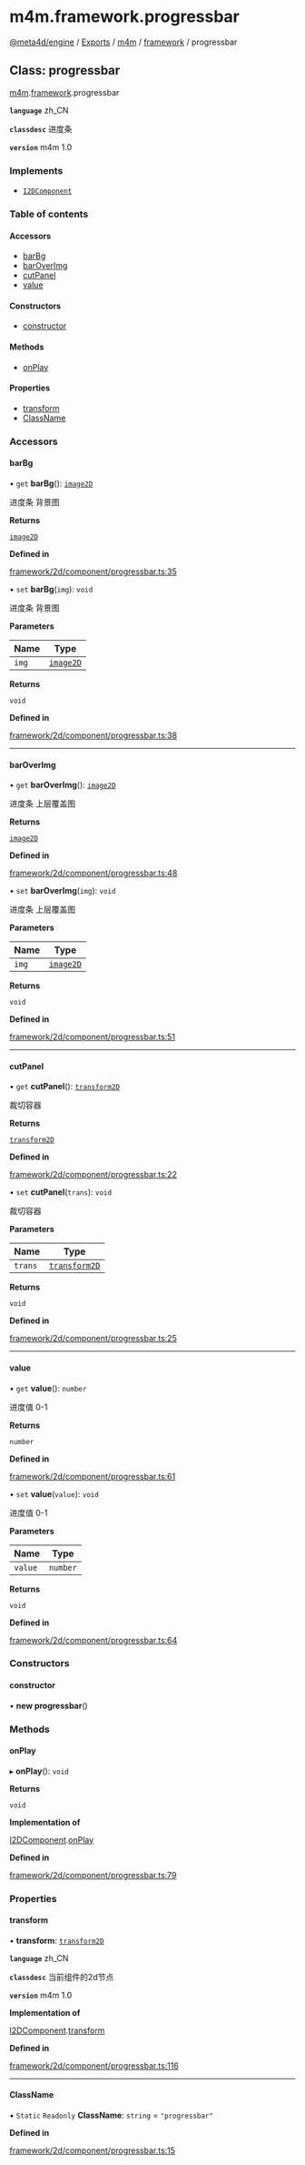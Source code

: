 # m4m.framework.progressbar

[@meta4d/engine](../) / [Exports](../modules/) / [m4m](../modules/m4m.md) / [framework](../modules/m4m.framework.md) / progressbar

## Class: progressbar

[m4m](../modules/m4m.md).[framework](../modules/m4m.framework.md).progressbar

**`language`** zh\_CN

**`classdesc`** 进度条

**`version`** m4m 1.0

### Implements

* [`I2DComponent`](../interfaces/m4m.framework.I2DComponent.md)

### Table of contents

#### Accessors

* [barBg](m4m.framework.progressbar.md#barbg)
* [barOverImg](m4m.framework.progressbar.md#baroverimg)
* [cutPanel](m4m.framework.progressbar.md#cutpanel)
* [value](m4m.framework.progressbar.md#value)

#### Constructors

* [constructor](m4m.framework.progressbar.md#constructor)

#### Methods

* [onPlay](m4m.framework.progressbar.md#onplay)

#### Properties

* [transform](m4m.framework.progressbar.md#transform)
* [ClassName](m4m.framework.progressbar.md#classname)

### Accessors

#### barBg

• `get` **barBg**(): [`image2D`](m4m.framework.image2D.md)

进度条 背景图

**Returns**

[`image2D`](m4m.framework.image2D.md)

**Defined in**

[framework/2d/component/progressbar.ts:35](https://github.com/meta4d-me/meta4d-engine/blob/cf6bfe6/src/framework/2d/component/progressbar.ts#L35)

• `set` **barBg**(`img`): `void`

进度条 背景图

**Parameters**

| Name  | Type                                  |
| ----- | ------------------------------------- |
| `img` | [`image2D`](m4m.framework.image2D.md) |

**Returns**

`void`

**Defined in**

[framework/2d/component/progressbar.ts:38](https://github.com/meta4d-me/meta4d-engine/blob/cf6bfe6/src/framework/2d/component/progressbar.ts#L38)

***

#### barOverImg

• `get` **barOverImg**(): [`image2D`](m4m.framework.image2D.md)

进度条 上层覆盖图

**Returns**

[`image2D`](m4m.framework.image2D.md)

**Defined in**

[framework/2d/component/progressbar.ts:48](https://github.com/meta4d-me/meta4d-engine/blob/cf6bfe6/src/framework/2d/component/progressbar.ts#L48)

• `set` **barOverImg**(`img`): `void`

进度条 上层覆盖图

**Parameters**

| Name  | Type                                  |
| ----- | ------------------------------------- |
| `img` | [`image2D`](m4m.framework.image2D.md) |

**Returns**

`void`

**Defined in**

[framework/2d/component/progressbar.ts:51](https://github.com/meta4d-me/meta4d-engine/blob/cf6bfe6/src/framework/2d/component/progressbar.ts#L51)

***

#### cutPanel

• `get` **cutPanel**(): [`transform2D`](m4m.framework.transform2D.md)

裁切容器

**Returns**

[`transform2D`](m4m.framework.transform2D.md)

**Defined in**

[framework/2d/component/progressbar.ts:22](https://github.com/meta4d-me/meta4d-engine/blob/cf6bfe6/src/framework/2d/component/progressbar.ts#L22)

• `set` **cutPanel**(`trans`): `void`

裁切容器

**Parameters**

| Name    | Type                                          |
| ------- | --------------------------------------------- |
| `trans` | [`transform2D`](m4m.framework.transform2D.md) |

**Returns**

`void`

**Defined in**

[framework/2d/component/progressbar.ts:25](https://github.com/meta4d-me/meta4d-engine/blob/cf6bfe6/src/framework/2d/component/progressbar.ts#L25)

***

#### value

• `get` **value**(): `number`

进度值 0-1

**Returns**

`number`

**Defined in**

[framework/2d/component/progressbar.ts:61](https://github.com/meta4d-me/meta4d-engine/blob/cf6bfe6/src/framework/2d/component/progressbar.ts#L61)

• `set` **value**(`value`): `void`

进度值 0-1

**Parameters**

| Name    | Type     |
| ------- | -------- |
| `value` | `number` |

**Returns**

`void`

**Defined in**

[framework/2d/component/progressbar.ts:64](https://github.com/meta4d-me/meta4d-engine/blob/cf6bfe6/src/framework/2d/component/progressbar.ts#L64)

### Constructors

#### constructor

• **new progressbar**()

### Methods

#### onPlay

▸ **onPlay**(): `void`

**Returns**

`void`

**Implementation of**

[I2DComponent](../interfaces/m4m.framework.I2DComponent.md).[onPlay](../interfaces/m4m.framework.I2DComponent.md#onplay)

**Defined in**

[framework/2d/component/progressbar.ts:79](https://github.com/meta4d-me/meta4d-engine/blob/cf6bfe6/src/framework/2d/component/progressbar.ts#L79)

### Properties

#### transform

• **transform**: [`transform2D`](m4m.framework.transform2D.md)

**`language`** zh\_CN

**`classdesc`** 当前组件的2d节点

**`version`** m4m 1.0

**Implementation of**

[I2DComponent](../interfaces/m4m.framework.I2DComponent.md).[transform](../interfaces/m4m.framework.I2DComponent.md#transform)

**Defined in**

[framework/2d/component/progressbar.ts:116](https://github.com/meta4d-me/meta4d-engine/blob/cf6bfe6/src/framework/2d/component/progressbar.ts#L116)

***

#### ClassName

▪ `Static` `Readonly` **ClassName**: `string` = `"progressbar"`

**Defined in**

[framework/2d/component/progressbar.ts:15](https://github.com/meta4d-me/meta4d-engine/blob/cf6bfe6/src/framework/2d/component/progressbar.ts#L15)
